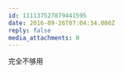 ```yaml
---
id: 111137527879441595
date: 2016-09-26T07:04:34.000Z
reply: false
media_attachments: 0
---
```


完全不够用

